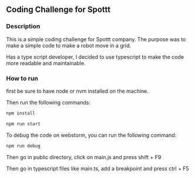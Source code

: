 ## Coding Challenge for Spottt

### Description
This is a simple coding challenge for Spottt company.
The purpose was to make a simple code to make a robot move in a grid.

Has a type script developer, I decided to use typescript to make the code more readable and maintainable.

### How to run
first be sure to have node or nvm installed on the machine.

Then run the following commands:

```bash
npm install

npm run start
```

To debug the code on webstorm, you can run the following command:

```bash
npm run debug
```

Then go in public directory, click on main.js and press shift + F9

Then go in typescript files like main.ts, add a breakpoint and press ctrl + F5
